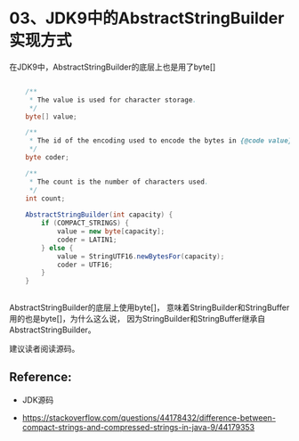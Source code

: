 

# 03、JDK9中的AbstractStringBuilder实现方式

在JDK9中，AbstractStringBuilder的底层上也是用了byte[]

```java

    /**
     * The value is used for character storage.
     */
    byte[] value;

    /**
     * The id of the encoding used to encode the bytes in {@code value}.
     */
    byte coder;

    /**
     * The count is the number of characters used.
     */
    int count;
    
    AbstractStringBuilder(int capacity) {
        if (COMPACT_STRINGS) {
            value = new byte[capacity];
            coder = LATIN1;
        } else {
            value = StringUTF16.newBytesFor(capacity);
            coder = UTF16;
        }
    }
    
```


AbstractStringBuilder的底层上使用byte[]，
意味着StringBuilder和StringBuffer用的也是byte[]，为什么这么说，
因为StringBuilder和StringBuffer继承自AbstractStringBuilder。

  建议读者阅读源码。

## Reference:

- JDK源码

- <https://stackoverflow.com/questions/44178432/difference-between-compact-strings-and-compressed-strings-in-java-9/44179353>

